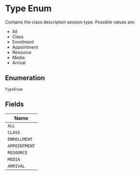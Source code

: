 
# Type Enum

Contains the class description session type. Possible values are:

* All
* Class
* Enrollment
* Appointment
* Resource
* Media
* Arrival

## Enumeration

`TypeEnum`

## Fields

| Name |
|  --- |
| `ALL` |
| `CLASS` |
| `ENROLLMENT` |
| `APPOINTMENT` |
| `RESOURCE` |
| `MEDIA` |
| `ARRIVAL` |

